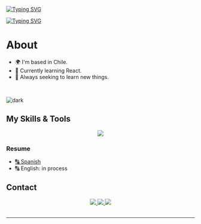 [![Typing SVG](https://readme-typing-svg.herokuapp.com?font=Fira+Code&size=25&pause=1000&color=A4F778&repeat=false&width=500&lines=Hi.+I'm+Karla+✌️)](https://git.io/typing-svg)

[![Typing SVG](https://readme-typing-svg.herokuapp.com?font=Fira+Code&size=25&pause=1000&color=A4F778&center=true&vCenter=true&width=435&lines=I%C2%B4m+a+Full+Stack+Developer+%F0%9F%9A%80)](https://git.io/typing-svg)

# **About**
- 🌍 I'm based in Chile.
- 📌 Currently learning React.
- 🎯 Always seeking to learn new things.
<br>

![dark][dark]

## **My Skills & Tools**
<p align="center">
	<a href="https://skillicons.dev">
		<img src="https://skillicons.dev/icons?i=java,js,md,html,css,bootstrap,aws,github,git,figma,spring,vscode,mysql&perline=7" />
	</a>
</p>

### **Resume**
- [🔠 Spanish ](https://drive.google.com/file/d/1Ayp60bWDZy3GMzZvvSTVSy0teZqZ-9Vs/view?usp=sharing)
- 🔠 English: in process

## **Contact**
<div align="center">
	<a href="mailto:kabesg01@gmail.com">
    	<img src="https://img.shields.io/badge/Gmail-D14836?style=for-the-badge&logo=gmail&logoColor=white">
	</a>
	<a href="https://www.linkedin.com/in/karla-sg">
    	<img src="https://img.shields.io/badge/linkedin-%230077B5.svg?style=for-the-badge&logo=linkedin&logoColor=white">
	</a>
	<a href="https://github.com/kbsg01">
		<img src="https://img.shields.io/badge/github-%23121011.svg?style=for-the-badge&logo=github&logoColor=white">
	</a>
</div>
<br>

-------
[dark]: https://github-readme-stats.vercel.app/api?username=kbsg01&show_icons=true&hide=contribs,prs&cache_seconds=86400&theme=dark

